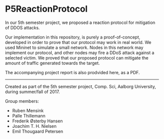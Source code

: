 # P5ReactionProtocol
In our 5th semester project, we proposed a reaction protocol for mitigation of DDOS attacks.

Our implementation in this repository, is purely a proof-of-concept, developed in order to prove that our protocol may work in real world.
We used Mininet to simulate a small network. Nodes in this network may implement our protocol, and other nodes may fire a DDoS attack against a selected victim. We proved that our proposed protocol can mitigate the amount of traffic generated towards the target.


The accompanying project report is also prodvided here, as a PDF.

-------------------------------------------------
Created as part of the 5th semester project, Comp. Sci, Aalborg University, during summer/fall of 2017.

Group members:
  * Ruben Mensink
  * Palle Thillemann
  * Frederik Østerby Hansen
  * Joachim T. H. Nielsen
  * Emil Thougaard Petersen
